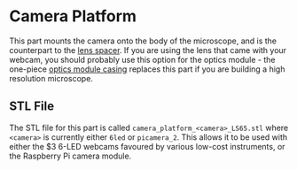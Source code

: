 # Camera Platform
This part mounts the camera onto the body of the microscope, and is the counterpart to the [lens spacer](./lens_spacer.md).  If you are using the lens that came with your webcam, you should probably use this option for the optics module - the one-piece [optics module casing](./optics_module_casing.md) replaces this part if you are building a high resolution microscope.

## STL File
The STL file for this part is called ``camera_platform_<camera>_LS65.stl`` where ``<camera>`` is currently either ``6led`` or ``picamera_2``.  This allows it to be used with either the $3 6-LED webcams favoured by various low-cost instruments, or the Raspberry Pi camera module.